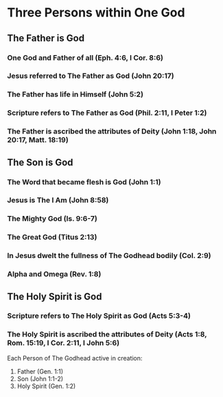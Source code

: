 # Three Persons within One God

## The Father is God

### One God and Father of all (Eph. 4:6, I Cor. 8:6)

### Jesus referred to The Father as God (John 20:17)

### The Father has life in Himself (John 5:2)

### Scripture refers to The Father as God (Phil. 2:11, I Peter 1:2)

### The Father is ascribed the attributes of Deity (John 1:18, John 20:17, Matt. 18:19)

## The Son is God

### The Word that became flesh is God (John 1:1)

### Jesus is The I Am (John 8:58)

### The Mighty God (Is. 9:6-7)

### The Great God (Titus 2:13)

### In Jesus dwelt the fullness of The Godhead bodily (Col. 2:9)

### Alpha and Omega (Rev. 1:8)

## The Holy Spirit is God

### Scripture refers to The Holy Spirit as God (Acts 5:3-4)

### The Holy Spirit is ascribed the attributes of Deity (Acts 1:8, Rom. 15:19, I Cor. 2:11, I John 5:6)

Each Person of The Godhead active in creation: 

1. Father (Gen. 1:1) 
2. Son (John 1:1-2)
3. Holy Spirit (Gen. 1:2)